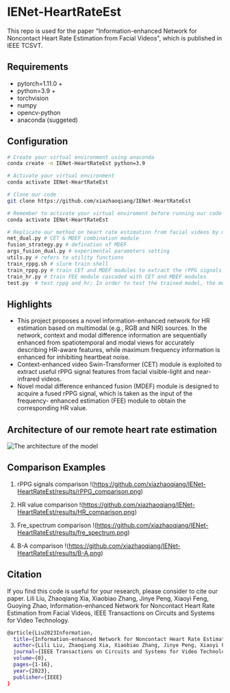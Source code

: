 # IENet-HeartRateEst
This repo is used for the paper "Information-enhanced Network for Noncontact Heart Rate Estimation from Facial Videos", which is published in IEEE TCSVT.

## Requirements
- pytorch=1.11.0 +
- python=3.9 +
- torchvision
- numpy
- opencv-python
- anaconda (suggeted)

## Configuration
```bash
# Create your virtual environment using anaconda
conda create -n IENet-HeartRateEst python=3.9

# Activate your virtual environment
conda activate IENet-HeartRateEst

# Clone our code
git clone https://github.com/xiazhaoqiang/IENet-HeartRateEst

# Remember to activate your virtual enviroment before running our code
conda activate IENet-HeartRateEst

# Replicate our method on heart rate estimation from facial videos by modifying or running the following scripts
net_dual.py # CET & MDEF combination module
fusion_strategy.py # defination of MDEF
args_fusion_dual.py # experimental parameters setting
utils.py # refers to utility functions
train_rppg.sh # slurm train shell
train_rppg.py # train CET and MDEF modules to extract the rPPG signals 
train_hr.py # train FEE module cascaded with CET and MDEF modules  
test.py  # test rppg and hr; In order to test the trained model, the model can be downloaded from the Baidu disk (Link: https://pan.baidu.com/s/1JJCwS0WrJ_55hM63Unni5g, Code: 52fz)
```
## Highlights
- This project proposes a novel information-enhanced network for HR estimation based on multimodal (e.g., RGB and NIR) sources.  In the network, context and modal difference information are sequentially enhanced from spatiotemporal and modal views for accurately describing HR-aware features, while maximum frequency information is enhanced for inhibiting heartbeat noise.
- Context-enhanced video Swin-Transformer (CET) module is exploited to extract useful rPPG signal features from facial visible-light and near-infrared videos.
- Novel modal difference enhanced fusion (MDEF) module is designed to acquire a fused rPPG signal,  which is taken as the input of the frequency- enhanced estimation (FEE) module to obtain the corresponding HR value. 

## Architecture of our remote heart rate estimation
![The architecture of the model](https://github.com/xiazhaoqiang/IENet-HeartRateEst/results/flowchart.png)

## Comparison Examples
1. rPPG signals comparison
!(https://github.com/xiazhaoqiang/IENet-HeartRateEst/results/rPPG_comparison.png)


2. HR value comparison
!(https://github.com/xiazhaoqiang/IENet-HeartRateEst/results/HR_comparison.png)


4. Fre_spectrum comparison
!(https://github.com/xiazhaoqiang/IENet-HeartRateEst/results/fre_spectrum.png)


5. B-A comparison
!(https://github.com/xiazhaoqiang/IENet-HeartRateEst/results/B-A.png)


## Citation
If you find this code is useful for your research, please consider to cite our paper. Lili Liu, Zhaoqiang Xia, Xiaobiao Zhang, Jinye Peng, Xiaoyi Feng, Guoying Zhao, Information-enhanced Network for Noncontact Heart Rate Estimation from Facial Videos,  IEEE Transactions on Circuits and Systems for Video Technology.

```bash
@article{Liu2023Information,
  title={Information-enhanced Network for Noncontact Heart Rate Estimation from Facial Videos},
  author={Lili Liu, Zhaoqiang Xia, Xiaobiao Zhang, Jinye Peng, Xiaoyi Feng and Guoying Zhao},
  journal={IEEE Transactions on Circuits and Systems for Video Technology},
  volume={0},
  pages={1-16},
  year={2023},
  publisher={IEEE}
}
```
